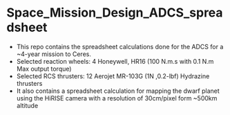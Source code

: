# Space_Mission_Design_ADCS_spreadsheet

* This repo contains the spreadsheet calculations done for the ADCS for a ~4-year mission to Ceres. <br>
* Selected reaction wheels: 4 Honeywell, HR16 (100 N.m.s with 0.1 N.m Max output torque) 
* Selected RCS thrusters: 12 Aerojet MR-103G (1N ,0.2-lbf) Hydrazine thrusters 
* It also contains a spreadsheet calculation for mapping the dwarf planet using the HiRISE camera with a resolution of 30cm/pixel form ~500km altitude 
